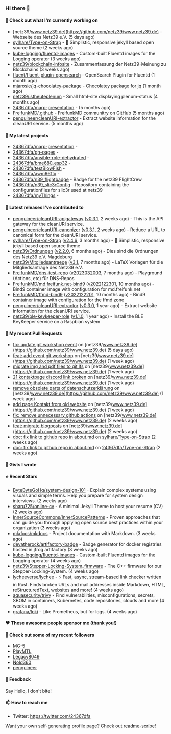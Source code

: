### Hi there 👋

#### 👷 Check out what I'm currently working on

- [netz39/www.netz39.de](https://github.com/netz39/www.netz39.de) - Webseite des Netz39 e.V. (5 days ago)
- [sylhare/Type-on-Strap](https://github.com/sylhare/Type-on-Strap) - 🎨 Simplistic, responsive jekyll based open source theme (2 weeks ago)
- [kube-logging/fluentd-images](https://github.com/kube-logging/fluentd-images) - Custom-built Fluentd images for the Logging operator (3 weeks ago)
- [netz39/blockchain-infosite](https://github.com/netz39/blockchain-infosite) - Zusammenfassung der Netz39-Meinung zu Blockchains (3 weeks ago)
- [fluent/fluent-plugin-opensearch](https://github.com/fluent/fluent-plugin-opensearch) - OpenSearch Plugin for Fluentd  (1 month ago)
- [mjarosie/jq-chocolatey-package](https://github.com/mjarosie/jq-chocolatey-package) - Chocolatey package for jq (1 month ago)
- [netz39/istheuteplenum](https://github.com/netz39/istheuteplenum) - Small html-site displaying plenum-status (4 months ago)
- [24367dfa/marp-presentation](https://github.com/24367dfa/marp-presentation) -  (5 months ago)
- [FreifunkMD/.github](https://github.com/FreifunkMD/.github) - FreifunkMD communitry on GitHub (5 months ago)
- [penguineer/cleanURI-extractor](https://github.com/penguineer/cleanURI-extractor) - Extract website information for the cleanURI service. (5 months ago)

#### 🌱 My latest projects

- [24367dfa/marp-presentation](https://github.com/24367dfa/marp-presentation) - 
- [24367dfa/gh-pages](https://github.com/24367dfa/gh-pages) - 
- [24367dfa/ansible-role-dehydrated](https://github.com/24367dfa/ansible-role-dehydrated) - 
- [24367dfa/bme680_esp32](https://github.com/24367dfa/bme680_esp32) - 
- [24367dfa/testBlowFish](https://github.com/24367dfa/testBlowFish) - 
- [24367dfa/awm661tx](https://github.com/24367dfa/awm661tx) - 
- [24367dfa/n39_flightbadge](https://github.com/24367dfa/n39_flightbadge) - Badge for the netz39 FlightCrew
- [24367dfa/n39_slic3rConfig](https://github.com/24367dfa/n39_slic3rConfig) - Repository containing the configurationfiles for slic3r used at netz39
- [24367dfa/myThings](https://github.com/24367dfa/myThings) - 

#### 🔭 Latest releases I've contributed to

- [penguineer/cleanURI-apigateway](https://github.com/penguineer/cleanURI-apigateway) ([v0.3.1](https://github.com/penguineer/cleanURI-apigateway/releases/tag/v0.3.1), 2 weeks ago) - This is the API gateway for the cleanURI service.
- [penguineer/cleanURI-canonizer](https://github.com/penguineer/cleanURI-canonizer) ([v0.3.1](https://github.com/penguineer/cleanURI-canonizer/releases/tag/v0.3.1), 2 weeks ago) - Reduce a URL to canonical form for the cleanURI service.
- [sylhare/Type-on-Strap](https://github.com/sylhare/Type-on-Strap) ([v2.4.6](https://github.com/sylhare/Type-on-Strap/releases/tag/v2.4.6), 3 months ago) - 🎨 Simplistic, responsive jekyll based open source theme
- [netz39/Ordnungen](https://github.com/netz39/Ordnungen) ([v2.2.0](https://github.com/netz39/Ordnungen/releases/tag/v2.2.0), 6 months ago) - Dies sind die Ordnungen des Netz39 e.V. Magdeburg
- [netz39/Mitgliedsantraege](https://github.com/netz39/Mitgliedsantraege) ([v3.1](https://github.com/netz39/Mitgliedsantraege/releases/tag/v3.1), 7 months ago) - LaTeX Vorlagen für die Mitgliedsanträge des Netz39 e.V.
- [FreifunkMD/dns-test-repo](https://github.com/FreifunkMD/dns-test-repo) ([v2023032003](https://github.com/FreifunkMD/dns-test-repo/releases/tag/v2023032003), 7 months ago) - Playground (Actions, etc) für DNS-Repos
- [FreifunkMD/md.freifunk.net-bind9](https://github.com/FreifunkMD/md.freifunk.net-bind9) ([v2022122301](https://github.com/FreifunkMD/md.freifunk.net-bind9/releases/tag/v2022122301), 10 months ago) - Bind9 container image with configuration for md.freifunk.net
- [FreifunkMD/ffmd-bind9](https://github.com/FreifunkMD/ffmd-bind9) ([v2022122201](https://github.com/FreifunkMD/ffmd-bind9/releases/tag/v2022122201), 10 months ago) - Bind9 container image with configuration for the ffmd zone
- [penguineer/cleanURI-extractor](https://github.com/penguineer/cleanURI-extractor) ([v0.3.0](https://github.com/penguineer/cleanURI-extractor/releases/tag/v0.3.0), 1 year ago) - Extract website information for the cleanURI service.
- [netz39/ble-keykeeper-role](https://github.com/netz39/ble-keykeeper-role) ([v1.1.0](https://github.com/netz39/ble-keykeeper-role/releases/tag/v1.1.0), 1 year ago) - Install the BLE KeyKeeper service on a Raspbian system

#### 🔨 My recent Pull Requests

- [fix: update git workshop event](https://github.com/netz39/www.netz39.de/pull/52) on [netz39/www.netz39.de](https://github.com/netz39/www.netz39.de) (5 days ago)
- [feat: add event git workshop](https://github.com/netz39/www.netz39.de/pull/41) on [netz39/www.netz39.de](https://github.com/netz39/www.netz39.de) (1 week ago)
- [migrate img and pdf files to git lfs](https://github.com/netz39/www.netz39.de/pull/37) on [netz39/www.netz39.de](https://github.com/netz39/www.netz39.de) (1 week ago)
- [21 kontaktpage discord link broken](https://github.com/netz39/www.netz39.de/pull/22) on [netz39/www.netz39.de](https://github.com/netz39/www.netz39.de) (1 week ago)
- [remove obsolete parts of datenschutzerklärung](https://github.com/netz39/www.netz39.de/pull/20) on [netz39/www.netz39.de](https://github.com/netz39/www.netz39.de) (1 week ago)
- [add page Kontakt from old website](https://github.com/netz39/www.netz39.de/pull/18) on [netz39/www.netz39.de](https://github.com/netz39/www.netz39.de) (1 week ago)
- [fix: remove unnecessary github actions](https://github.com/netz39/www.netz39.de/pull/11) on [netz39/www.netz39.de](https://github.com/netz39/www.netz39.de) (2 weeks ago)
- [feat: migrate blogposts](https://github.com/netz39/www.netz39.de/pull/9) on [netz39/www.netz39.de](https://github.com/netz39/www.netz39.de) (2 weeks ago)
- [doc: fix link to github repo in about.md](https://github.com/sylhare/Type-on-Strap/pull/400) on [sylhare/Type-on-Strap](https://github.com/sylhare/Type-on-Strap) (2 weeks ago)
- [doc: fix link to github repo in about.md](https://github.com/24367dfa/Type-on-Strap/pull/1) on [24367dfa/Type-on-Strap](https://github.com/24367dfa/Type-on-Strap) (2 weeks ago)

#### 📓 Gists I wrote


#### ⭐ Recent Stars

- [ByteByteGoHq/system-design-101](https://github.com/ByteByteGoHq/system-design-101) - Explain complex systems using visuals and simple terms. Help you prepare for system design interviews. (2 weeks ago)
- [sharu725/online-cv](https://github.com/sharu725/online-cv) - A minimal Jekyll Theme to host your resume (CV) (2 weeks ago)
- [InnerSourceCommons/InnerSourcePatterns](https://github.com/InnerSourceCommons/InnerSourcePatterns) - Proven approaches that can guide you through applying open source best practices within your organization (3 weeks ago)
- [mkdocs/mkdocs](https://github.com/mkdocs/mkdocs) - Project documentation with Markdown. (3 weeks ago)
- [devatherock/artifactory-badge](https://github.com/devatherock/artifactory-badge) - Badge generator for docker registries hosted in jfrog artifactory (3 weeks ago)
- [kube-logging/fluentd-images](https://github.com/kube-logging/fluentd-images) - Custom-built Fluentd images for the Logging operator (4 weeks ago)
- [netz39/Stepper-Locking-System_firmware](https://github.com/netz39/Stepper-Locking-System_firmware) - The C&#43;&#43; firmware for our Stepper-Locking-System. (4 weeks ago)
- [lycheeverse/lychee](https://github.com/lycheeverse/lychee) - ⚡ Fast, async, stream-based link checker written in Rust. Finds broken URLs and mail addresses inside Markdown, HTML, reStructuredText, websites and more! (4 weeks ago)
- [aquasecurity/trivy](https://github.com/aquasecurity/trivy) - Find vulnerabilities, misconfigurations, secrets, SBOM in containers, Kubernetes, code repositories, clouds and more (4 weeks ago)
- [grafana/loki](https://github.com/grafana/loki) - Like Prometheus, but for logs. (4 weeks ago)

#### ❤️ These awesome people sponsor me (thank you!)


#### 👯 Check out some of my recent followers

- [MG-5](https://github.com/MG-5)
- [PlayMTL](https://github.com/PlayMTL)
- [Legacy8049](https://github.com/Legacy8049)
- [Nold360](https://github.com/Nold360)
- [penguineer](https://github.com/penguineer)

#### 💬 Feedback

Say Hello, I don't bite!

#### 📫 How to reach me

- Twitter: https://twitter.com/24367dfa

Want your own self-generating profile page? Check out [readme-scribe](https://github.com/muesli/readme-scribe)!